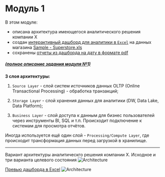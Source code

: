 # Модуль 1

В этом модуле:
- описана архитектура имеющегося аналитического решения компании X
- создан [интерактивный дашборд для аналитики в `Excel`](https://github.com/ReIZzz/DE-101/blob/main/Module%201/Superstore%20Dashboard/Superstore%20Dashboard.xlsx) на данных магазина [Sample - Superstore.xls](https://github.com/Data-Learn/data-engineering/blob/master/DE-101%20Modules/Module01/DE%20-%20101%20Lab%201.1/Sample%20-%20Superstore.xls)
- сохранены [отчеты из дашборда на дату в формате pdf](https://github.com/ReIZzz/DE-101/blob/main/Module%201/Superstore%20Dashboard/Состояние%20Superstore%20на%20дату.pdf)

##### [(полное описание задания модуля №1)](https://github.com/Data-Learn/data-engineering/blob/master/DE-101%20Modules/Module01/DE%20-%20101%20Lab%201.1/readme.md)

**3 слоя архитектуры:**
1. `Source Layer` - слой систем источников данных OLTP (Online Transactional Processing) - обработка транзакций;

2. `Storage Layer` - слой хранения данных для аналитики (DW, Data Lake, Data Platform);

3. `Business Layer` - слой доступа к данным для бизнес пользователей через инструменты BI, SQL и т.п. Происходит подключение к системам для просмотра отчётов. 

Иногда используется ещё один слой - `Processing/Compute Layer`, где происходит трансформация данных перед загрузкой в хранилище.

________________
  
Вариант архитектуры аналитическго решения компании X. Исходное и три варианта целевого состояния
![Architecture](https://github.com/ReIZzz/DE-101/blob/main/Module%201/Architecture/Architecture.png)
  
[Превью дашборда в Excel](https://github.com/ReIZzz/DE-101/blob/main/Module%201/Superstore%20Dashboard/Superstore%20Dashboard.xlsx)
![Architecture](https://github.com/ReIZzz/DE-101/blob/main/Module%201/Superstore%20Dashboard/Превью%20дашборд%20в%20Excel.png)
